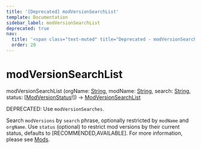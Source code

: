 ```yaml
---
title: '[Deprecated] modVersionSearchList'
template: Documentation
sidebar_label: modVersionSearchList
deprecated: true
nav:
  title: '<span class="text-muted" title="Deprecated - modVersionSearchList">&osol; <em>modVersionSearchList</em></span>'
  order: 20
---
```


# modVersionSearchList

<div className="pb-4 font-roboto-slab text-lg"><span className="font-bold">modVersionSearchList</span> <span style={{'fontWeight':400,'fontSize':'0.85em'}}>(orgName: <a href="/guardrails/docs/reference/graphql/scalar/String">String</a>, modName: <a href="/guardrails/docs/reference/graphql/scalar/String">String</a>, search: <a href="/guardrails/docs/reference/graphql/scalar/String">String</a>, status: [<a href="/guardrails/docs/reference/graphql/enum/ModVersionStatus">ModVersionStatus</a>!]) &rarr; <a href="/guardrails/docs/reference/graphql/object/ModVersionSearchList">ModVersionSearchList</a></span>
</div>

<span class="deprecated-field"><span class="deprecated-title">DEPRECATED:</span> Use `modVersionSearches`.</span>

Search `modVersions` by `search` phrase, optionally restricted by `modName` and `orgName`. Use `status` (optional) to restrict mod versions by their current status, defaults to [RECOMMENDED,AVAILABLE]. For more information, please see [Mods](https://turbot.com/guardrails/docs/mods).
